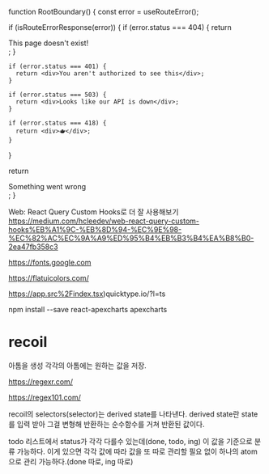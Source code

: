 function RootBoundary() {
const error = useRouteError();

if (isRouteErrorResponse(error)) {
if (error.status === 404) {
return <div>This page doesn't exist!</div>;
}

    if (error.status === 401) {
      return <div>You aren't authorized to see this</div>;
    }

    if (error.status === 503) {
      return <div>Looks like our API is down</div>;
    }

    if (error.status === 418) {
      return <div>🫖</div>;
    }
}

return <div>Something went wrong</div>;
}


Web: React Query Custom Hooks로 더 잘 사용해보기
https://medium.com/hcleedev/web-react-query-custom-hooks%EB%A1%9C-%EB%8D%94-%EC%9E%98-%EC%82%AC%EC%9A%A9%ED%95%B4%EB%B3%B4%EA%B8%B0-2ea47fb358c3

https://fonts.google.com

https://flatuicolors.com/

https://app.src%2Findex.tsx)quicktype.io/?l=ts


npm install --save react-apexcharts apexcharts

# recoil
아톰을 생성
각각의 아톰에는 원하는 값을 저장.

https://regexr.com/

https://regex101.com/

recoil의 selectors(selector)는 derived state를 나타낸다.
derived state란 state를 입력 받아 그걸 변형해 반환하는 순수함수를 거쳐 반환된 값이다.

todo 리스트에서 status가 각각 다를수 있는데(done, todo, ing) 이 값을 기준으로 분류 가능하다.
이게 있으면 각각 값에 따라 값을 또 따로 관리할 필요 없이 하나의 atom으로 관리 가능하다.(done 따로, ing 따로)


>